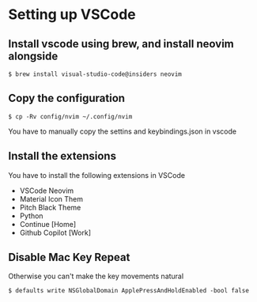 # Setting up VSCode

## Install vscode using brew, and install neovim alongside

```shell
$ brew install visual-studio-code@insiders neovim
```

## Copy the configuration

```shell
$ cp -Rv config/nvim ~/.config/nvim
```

You have to manually copy the settins and keybindings.json in vscode

## Install the extensions

You have to install the following extensions in VSCode

- VSCode Neovim
- Material Icon Them
- Pitch Black Theme
- Python
- Continue [Home]
- Github Copilot [Work]

## Disable Mac Key Repeat

Otherwise you can't make the key movements natural

```shell
$ defaults write NSGlobalDomain ApplePressAndHoldEnabled -bool false
```
